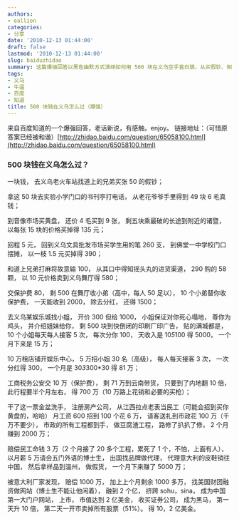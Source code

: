 ```yaml
---
authors:
- eallion
categories:
- 分享
date: '2010-12-13 01:44:00'
draft: false
lastmod: '2010-12-13 01:44:00'
slug: baiduzhidao
summary: 这篇爆强回答以黑色幽默方式演绎如何用 500 块在义乌空手套白狼，从买假钞、倒卖黄盘到开娱乐城、做工程、搞假货，最终上市套现 10.2 亿美金，讽刺了某些灰色暴利行业的荒诞逻辑！
tags:
- 义乌
- 牛逼
- 百度
- 知道
title: 500 块钱在义乌怎么过（爆强）
---
```

来自百度知道的一个爆强回答，老话新说，有感触。enjoy。
 链接地址：（可惜原答案已经被和谐）[http://zhidao.baidu.com/question/65058100.html](http://zhidao.baidu.com/question/65058100.html)
<h3>500 块钱在义乌怎么过？</h3>
一块钱，
去义乌老火车站找道上的兄弟买张 50 的假钞；

 拿这 50 块去实验小学门口的书刊亭打电话，
从老花爷爷手里得到 49 块 6 毛真钱；

 到音像市场买黄盘，
还价 4 毛买到 9 张，
剩五块乘最破的长途到附近的诸暨，
以每张 15 块的价格买掉得 135 元；

 回程 5 元，
回到义乌文具批发市场买学生用的笔 260 支，
到佛堂一中学校门口摆摊，
以一枝 1.5 元买掉得 390；

 和道上兄弟打麻将故意输 100，
从其口中得知摇头丸的进货渠道，
290 购的 58 颗，
以 10 元价格卖到义乌舞厅得 580；

 交保护费 80，
剩 500 在舞厅收小弟（高中，每人 50 足以），
10 个小弟替你收保护费，
一天能收到 2000，
除去分红，
还得 1500；

 去义乌某娱乐城找小姐，
开价 300 但给 1000，
小姐保证对你死心塌地，
尊你为鸡头，
并介绍姐妹给你，
剩 500 块到快倒闭的印刷厂印广告，
贴的满城都是，
10 个小姐每天每人接客 5 次，
每次分你 100，
天收入是 10*5*100 得 5000，
一个月下来是 15 万；

 10 万租店铺开娱乐中心，
5 万招小姐 30 名（高级），
每人每天接客 3 次，
一次分红得 300，
一个月是 30*3*300*30 得 81 万；

 工商税务公安交 10 万（保护费），
剩 71 万到云南带货，
只要到了内地翻 10 倍，
此行程要半个月左右，
得 700 万（10 万路上花销和必要的买枪）；

 干了这一票金盆洗手，
注册房产公司，
从江西拉点老表当民工（可能会招到买你黄盘的，哈哈）
月工资 600 招到 100 个花 6 万，
请客送礼到市政花 100 万（千万不要少），
市政的所有工程都到手，
做豆腐渣工程，
路修了扒扒了修，
2 个月赚到 2000 万；

 赔偿民工命钱 3 万（2 个月接了 20 多个工程，累死了 1 个，不怕，上面有人），
以月薪 5 万请会五门外语的博士生，
出国找品牌做代理，
代理意大利的皮鞋销往中国，
然后拿样品到温州，
做假货，
一个月下来赚了 5000 万；

 被意大利厂家发现，
赔偿 1000 万，
加上上个月剩余 1000 多万，
找美国财团融资做网站（博士生不能让他闲着），
融到 2 个亿，
挤跨 sohu，sina，
成为中国第一大门户网站，
上市，
市值达到 2 亿美金，
收买证券公司，
成为黑马，
第一天升 10 倍，
第二天一开市卖掉所有股票（51%）。
得 10，2 亿美金。